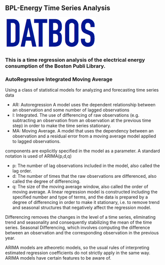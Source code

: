 ## BPL-Energy Time Series Analysis
![Datbos logo](logo.png)
### This is a time regression analysis of the electrical energy consumption of the Boston Publi Library.
### AutoRegressive Integrated Moving Average
Using a class of statistical models for analyzing and forecasting time series data
- AR: Autoregression A model uses the dependent relationship between an observation and some number of lagged observations
- I: Integrated. The use of differencing of raw observations (e.g. subtracting an observation from an observation at the previous time step) in order to make the time series stationary.
- MA: Moving Average. A model that uses the dependency between an observation and a residual error from a moving average model applied to lagged observations.

components are explicitly specified in the model as a parameter. A standard notation is used of ARIMA(p,d,q) 
- p: The number of lag observations included in the model, also called the lag order.
- d: The number of times that the raw observations are differenced, also called the degree of differencing.
- q: The size of the moving average window, also called the order of moving average.
A linear regression model is constructed including the specified number and type of terms, and the data is prepared by a degree of differencing in order to make it stationary, i.e. to remove trend and seasonal structures that negatively affect the regression model.

Differencing removes the changes in the level of a time series, eliminating trend and seasonality and consequently stabilizing the mean of the time series.
Seasonal Differencing, which involves computing the difference between an observation and the corresponding observation in the previous year.

ARIMA models are atheoretic models, so the usual rules of interpreting estimated regression coefficients do not strictly apply in the same way. ARIMA models have certain features to be aware of.
